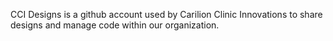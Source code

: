 CCI Designs is a github account used by Carilion Clinic Innovations to share designs and manage code within our organization. 

<!---
CCIDesigns/CCIDesigns is a ✨ special ✨ repository because its `README.md` (this file) appears on your GitHub profile.
You can click the Preview link to take a look at your changes.
--->
